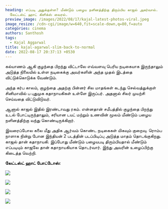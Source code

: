 ```yaml
---
heading: எப்படி அதுக்குள்ள? மீண்டும் பழைய நளினத்திற்கு திரும்பிய காஜல் அகர்வால்.
  லேட்டஸ்ட் ஹாட் கிளிக்ஸ் வைரல்.
preview_image: /images/2022/08/17/kajal-latest-photos-viral.jpeg
image_resize: /cdn-cgi/image/w=640,fit=scale-down,q=80,f=auto
categories: cinema
authors: Santhosh
tags:
  - Kajal Aggarwal
title: kajal-agarwal-slim-back-to-normal
date: 2022-08-17 20:37:13 +0530
---
```

கல்யாணம் ஆகி குழந்தை பிறந்து விட்டாலே எவ்வளவு பெரிய நடிகையாக இருந்தாலும் அடுத்த நிலையில் உள்ள நடிகைக்கு அவர்களின் அந்த முதல் இடத்தை விட்டுக்கொடுக்க வேண்டும்.

அந்த கர்ப காலம், குழந்தை அதற்கு பின்னர் சில மாதங்கள் கடந்து செல்வத்துக்குள் சினிமாவில் ப புதுமுக கதாநாயகிகள் உள்ளே இருப்பர். அதனால் சிலர் முயற்சி செய்வதை விட்டுவிடுவர்.

ஆனால் காஜல் இதில் இரண்டாவது ரகம். என்னதான் சமீபத்தில் குழந்தை பிறந்து உடல் போட்டிருந்தாலும், சரியான டயட் மற்றும் உணவின் மூலம் மீண்டும் பழைய நளினத்திற்கு வந்து கொண்டிருக்கிறார்.

இவரைப்போல கலை  மீது அதிக ஆர்வம் கொண்ட நடிகைகள் மிகவும் குறைவு. ரொம்ப நாளாக நின்று போன இந்தியன் 2 படத்தின் படப்பிடிப்பு அடுத்த மாதம் தொடங்குகிறது. காஜல் தான் கதாநாயகி. இப்போது மீண்டும் பழையபடி திரும்பியதால் மீண்டும் எப்படியும் காஜலே தான் கதாநாயகியாக தொடர்வார். இந்து அவரின் உழைப்பிற்கு கிடைத்த வெற்றி.

**லேட்டஸ்ட் ஹாட் போட்டோஸ்:**

![](/images/2022/08/17/kajal-latest-slim-mode-1-.jpeg)

![](/images/2022/08/17/kajal-latest-slim-mode-2-.jpeg)

![](/images/2022/08/17/kajal-latest-slim-mode-3-.jpeg)

![](/images/2022/08/17/kajal-latest-slim-mode-4-.jpeg)